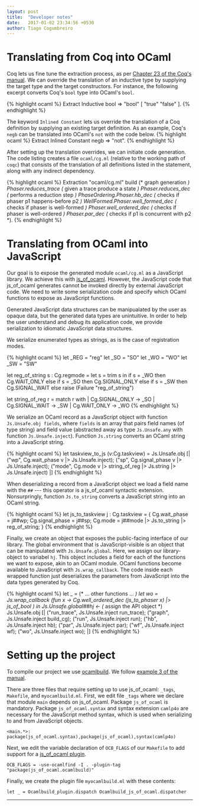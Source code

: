 ```yaml
---
layout: post
title:  "Developer notes"
date:   2017-01-02 23:34:56 +0530
author: Tiago Cogumbreiro
---
```


# Translating from Coq into OCaml

Coq lets us fine tune the extraction process, as per
[Chapter 23 of the Coq's manual][1]. We can override the translation
of an inductive type by supplying the target type and the target constructors.
For instance, the following excerpt converts Coq's `bool` type into
OCaml's `bool`.

{% highlight ocaml %}
Extract Inductive bool => "bool" [ "true" "false" ].
{% endhighlight %}

The keyword `Inlined Constant` lets us override the translation of a
Coq definition by supplying an existing target definition.
As an example, Coq's `negb` can be translated into OCaml's `not` with the
code below.
{% highlight ocaml %}
Extract Inlined Constant negb => "not".
{% endhighlight %}

After setting up the translation overrides, we can initiate code generation.
The code listing creates a file `ocaml/cg.ml` (relative to the working path
of `coqc`) that consists of the translation of all definitions listed in the
statement, along with any indirect dependency.

{% highlight ocaml %}
Extraction "ocaml/cg.ml"
  build (* graph generation *)
  Phaser.reduces_trace (* given a trace produce a state *)
  Phaser.reduces_dec (* performs a reduction step *)
  PhaseOrdering.Phaser.hb_dec (* checks if phaser p1 happens-before p2 *)
  WellFormed.Phaser.well_formed_dec (* checks if phaser is well-formed *)
  Phaser.well_ordered_dec (* checks if phaser is well-ordered *)
  Phaser.par_dec (* checks if p1 is concurrent with p2 *).
{% endhighlight %}

# Translating from OCaml into JavaScript

Our goal is to expose the generated module `ocaml/cg.ml` as a
JavaScript library. We achieve this with [js_of_ocaml].
However, the JavaScript code that js_of_ocaml generates cannot be invoked
directly by external JavaScript code. We need to write some serialization code
and specify which OCaml functions to expose as JavaScript functions.

Generated JavaScript data structures can be manipualated by the user as opaque
data, but the generated data types are unintuitive. In order to help the user
understand and debug its application code, we provide serialization to
idiomatic JavaScript data structures.

We serialize enumerated types as strings, as is the case of registration modes. 

{% highlight ocaml %}
let _REG = "reg"
let _SO = "SO"
let _WO = "WO"
let _SW = "SW"

let reg_of_string s : Cg.regmode =
    let s = trim s in
    if s = _WO then Cg.WAIT_ONLY
    else if s = _SO then Cg.SIGNAL_ONLY
    else if s = _SW then Cg.SIGNAL_WAIT
    else raise (Failure "reg_of_string")

let string_of_reg r =
    match r with
    | Cg.SIGNAL_ONLY -> _SO
    | Cg.SIGNAL_WAIT -> _SW
    | Cg.WAIT_ONLY -> _WO
{% endhighlight %}

We serialize an OCaml record as a JavaScript object with function
`Js.Unsafe.obj fields`, where `fields` is an array that pairs field names
(of type string) and field value (abstracted away as type `Js.Unsafe.any`
with function `Js.Unsafe.inject`).
Function `Js.string` converts an OCaml string into a JavaScript string.

{% highlight ocaml %}
let taskview_to_js (v:Cg.taskview) =
    Js.Unsafe.obj [|
        ("wp", Cg.wait_phase v |> Js.Unsafe.inject);
        ("sp", Cg.signal_phase v |> Js.Unsafe.inject);
        ("mode", Cg.mode v |> string_of_reg |> Js.string |> Js.Unsafe.inject)
    |]
{% endhighlight %}

When deserializing a record from a JavaScript object we load a field name with
the `##` --- this operator is a js_of_ocaml syntactic extension.
Nonsurpringly, function `Js.to_string` converts a JavaScript string into an
OCaml string.

{% highlight ocaml %}
let js_to_taskview j : Cg.taskview =
    {
        Cg.wait_phase = j##wp;
        Cg.signal_phase = j##sp;
        Cg.mode = j##mode |> Js.to_string |> reg_of_string;
    }
{% endhighlight %}

Finally, we create an object that exposes the public-facing interface
of our library. The global environment that is JavaScript-visible is an
object that can be manipulated with `Js.Unsafe.global`. Here, we assign
our library-object to variabel `hj`. This object includes a field for each of
the functions we want to expose, akin to an OCaml module. OCaml functions
become available to JavaScript with `Js.wrap_callback`. The code inside each
wrapped function just deserializes the parameters from JavaScript into the
data types generated by Coq.

{% highlight ocaml %}
let _ = 
    (* ... other functions ... *)
    let wo = Js.wrap_callback (fun x ->
        Cg.well_ordered_dec (js_to_phaser x) |> js_of_bool
    ) in
    Js.Unsafe.global##hj <-
        (* assign the API object *)
        Js.Unsafe.obj [|
            ("run_trace", Js.Unsafe.inject run_trace);
            ("graph", Js.Unsafe.inject build_cg);
            ("run", Js.Unsafe.inject run);
            ("hb", Js.Unsafe.inject hb);
            ("par", Js.Unsafe.inject par);
            ("wf", Js.Unsafe.inject wf);
            ("wo", Js.Unsafe.inject wo);
        |]
{% endhighlight %}


# Setting up the project

To compile our project we use [ocamlbuild]. We follow [example 3 of the
manual][2].

There are three files that require setting up to use js_of_ocaml: `_tags`,
`Makefile`, and `myocamlbuild.ml`. First, we edit file `_tags` where we declare
that module `main` depends on js_of_ocaml. Package `js_of_ocaml` is mandatory.
Package `js_of_ocaml.syntax` and syntax extension `camlp4o` are necessary for
the JavaScript method syntax, which is used when serializing to and from
JavaScript objects.

    <main.*>: package(js_of_ocaml.syntax),package(js_of_ocaml),syntax(camlp4o)

Next, we edit the variable declaration of `OCB_FLAGS` of our `Makefile` to
add support for a [js_of_ocaml plugin][3].

    OCB_FLAGS = -use-ocamlfind -I . -plugin-tag "package(js_of_ocaml.ocamlbuild)"

Finally, we create the plugin file `myocamlbuild.ml` with these contents:

    let _ = Ocamlbuild_plugin.dispatch Ocamlbuild_js_of_ocaml.dispatcher


[1]: https://coq.inria.fr/refman/Reference-Manual026.html
[2]: https://github.com/ocaml/ocamlbuild/blob/master/examples/03-packages/
[3]: https://ocsigen.org/js_of_ocaml/2.3/manual/ocamlbuild
[js_of_ocaml]: https://ocsigen.org/js_of_ocaml/
[ocamlbuild]:  https://github.com/ocaml/ocamlbuild/


---
